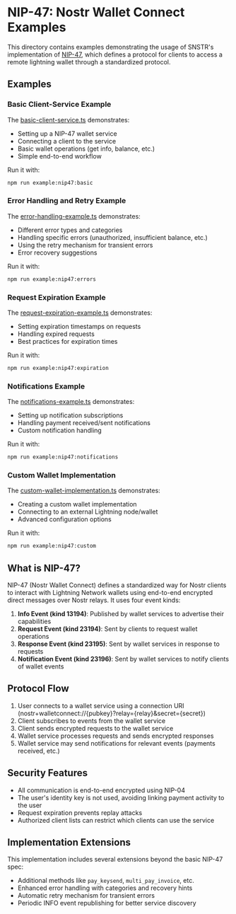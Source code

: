 # NIP-47: Nostr Wallet Connect Examples

This directory contains examples demonstrating the usage of SNSTR's implementation of [NIP-47](https://github.com/nostr-protocol/nips/blob/master/47.md), which defines a protocol for clients to access a remote lightning wallet through a standardized protocol.

## Examples

### Basic Client-Service Example

The [basic-client-service.ts](./basic-client-service.ts) demonstrates:
- Setting up a NIP-47 wallet service 
- Connecting a client to the service
- Basic wallet operations (get info, balance, etc.)
- Simple end-to-end workflow

Run it with:

```bash
npm run example:nip47:basic
```

### Error Handling and Retry Example

The [error-handling-example.ts](./error-handling-example.ts) demonstrates:
- Different error types and categories
- Handling specific errors (unauthorized, insufficient balance, etc.)
- Using the retry mechanism for transient errors
- Error recovery suggestions

Run it with:

```bash
npm run example:nip47:errors
```

### Request Expiration Example

The [request-expiration-example.ts](./request-expiration-example.ts) demonstrates:
- Setting expiration timestamps on requests
- Handling expired requests
- Best practices for expiration times

Run it with:

```bash
npm run example:nip47:expiration
```

### Notifications Example

The [notifications-example.ts](./notifications-example.ts) demonstrates:
- Setting up notification subscriptions
- Handling payment received/sent notifications
- Custom notification handling

Run it with:

```bash
npm run example:nip47:notifications
```

### Custom Wallet Implementation

The [custom-wallet-implementation.ts](./custom-wallet-implementation.ts) demonstrates:
- Creating a custom wallet implementation
- Connecting to an external Lightning node/wallet
- Advanced configuration options

Run it with:

```bash
npm run example:nip47:custom
```

## What is NIP-47?

NIP-47 (Nostr Wallet Connect) defines a standardized way for Nostr clients to interact with Lightning Network wallets using end-to-end encrypted direct messages over Nostr relays. It uses four event kinds:

1. **Info Event (kind 13194)**: Published by wallet services to advertise their capabilities
2. **Request Event (kind 23194)**: Sent by clients to request wallet operations
3. **Response Event (kind 23195)**: Sent by wallet services in response to requests
4. **Notification Event (kind 23196)**: Sent by wallet services to notify clients of wallet events

## Protocol Flow

1. User connects to a wallet service using a connection URI (nostr+walletconnect://{pubkey}?relay={relay}&secret={secret})
2. Client subscribes to events from the wallet service
3. Client sends encrypted requests to the wallet service
4. Wallet service processes requests and sends encrypted responses
5. Wallet service may send notifications for relevant events (payments received, etc.)

## Security Features

- All communication is end-to-end encrypted using NIP-04
- The user's identity key is not used, avoiding linking payment activity to the user
- Request expiration prevents replay attacks
- Authorized client lists can restrict which clients can use the service

## Implementation Extensions

This implementation includes several extensions beyond the basic NIP-47 spec:

- Additional methods like `pay_keysend`, `multi_pay_invoice`, etc.
- Enhanced error handling with categories and recovery hints
- Automatic retry mechanism for transient errors
- Periodic INFO event republishing for better service discovery 